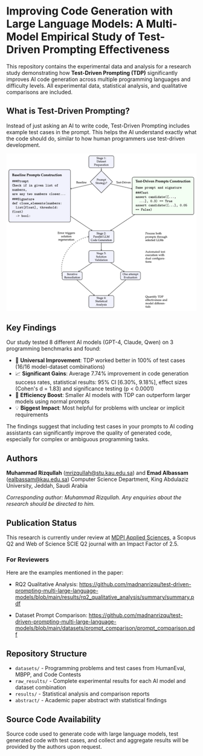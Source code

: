 # Improving Code Generation with Large Language Models: A Multi-Model Empirical Study of Test-Driven Prompting Effectiveness

This repository contains the experimental data and analysis for a research study demonstrating how **Test-Driven Prompting (TDP)** significantly improves AI code generation across multiple programming languages and difficulty levels. All experimental data, statistical analysis, and qualitative comparisons are included.

## What is Test-Driven Prompting?

Instead of just asking an AI to write code, Test-Driven Prompting includes example test cases in the prompt. This helps the AI understand exactly what the code should do, similar to how human programmers use test-driven development.

![alt text](methodology_overview.png)

## Key Findings

Our study tested 8 different AI models (GPT-4, Claude, Qwen) on 3 programming benchmarks and found:

- 🎯 **Universal Improvement**: TDP worked better in 100% of test cases (16/16 model-dataset combinations)
- 📈 **Significant Gains**: Average 7.74% improvement in code generation success rates, statistical results: 95% CI [6.30%, 9.18%], effect sizes (Cohen's d = 1.83) and significance testing (p < 0.0001)
- 🚀 **Efficiency Boost**: Smaller AI models with TDP can outperform larger models using normal prompts
- 💡 **Biggest Impact**: Most helpful for problems with unclear or implicit requirements

The findings suggest that including test cases in your prompts to AI coding assistants can significantly improve the quality of generated code, especially for complex or ambiguous programming tasks.

## Authors

**Muhammad Rizqullah** (mrizqullah@stu.kau.edu.sa) and **Emad Albassam** (ealbassam@kau.edu.sa)
Computer Science Department, King Abdulaziz University, Jeddah, Saudi Arabia

*Corresponding author: Muhammad Rizqullah. Any enquiries about the research should be directed to him.*

## Publication Status

This research is currently under review at [MDPI Applied Sciences](https://www.mdpi.com/journal/applsci), a Scopus Q2 and Web of Science SCIE Q2 journal with an Impact Factor of 2.5.

### For Reviewers

Here are the examples mentioned in the paper:

- RQ2 Qualitative Analysis: https://github.com/madnanrizqu/test-driven-prompting-multi-large-language-models/blob/main/results/rq2_qualitative_analysis/summary/summary.pdf

- Dataset Prompt Comparison: https://github.com/madnanrizqu/test-driven-prompting-multi-large-language-models/blob/main/datasets/prompt_comparison/prompt_comparison.pdf

## Repository Structure

- `datasets/` - Programming problems and test cases from HumanEval, MBPP, and Code Contests
- `raw_results/` - Complete experimental results for each AI model and dataset combination
- `results/` - Statistical analysis and comparison reports
- `abstract/` - Academic paper abstract with statistical findings

## Source Code Availability

Source code used to generate code with large language models, test generated code with test cases, and collect and aggregate results will be provided by the authors upon request.  